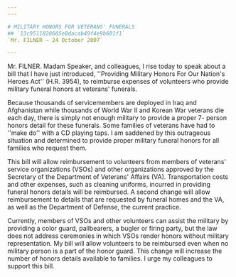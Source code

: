 ```yaml
---
---

# MILITARY HONORS FOR VETERANS' FUNERALS
## `13c9511828665e0dacab49f4e9b601f1`
`Mr. FILNER — 24 October 2007`

---
```



Mr. FILNER. Madam Speaker, and colleagues, I rise today to speak 
about a bill that I have just introduced, ''Providing Military Honors 
For Our Nation's Heroes Act'' (H.R. 3954), to reimburse expenses of 
volunteers who provide military funeral honors at veterans' funerals.

Because thousands of servicemembers are deployed in Iraq and 
Afghanistan while thousands of World War II and Korean War veterans die 
each day, there is simply not enough military to provide a proper 7-
person honors detail for these funerals. Some families of veterans have 
had to ''make do'' with a CD playing taps. I am saddened by this 
outrageous situation and determined to provide proper military funeral 
honors for all families who request them.

This bill will allow reimbursement to volunteers from members of 
veterans' service organizations (VSOs) and other organizations approved 
by the Secretary of the Department of Veterans' Affairs (VA). 
Transportation costs and other expenses, such as cleaning uniforms, 
incurred in providing funeral honors details will be reimbursed. A 
second change will allow reimbursement to details that are requested by 
funeral homes and the VA, as well as the Department of Defense, the 
current practice.

Currently, members of VSOs and other volunteers can assist the 
military by providing a color guard, pallbearers, a bugler or firing 
party, but the law does not address ceremonies in which VSOs render 
honors without military representation. My bill will allow volunteers 
to be reimbursed even when no military person is a part of the honor 
guard. This change will increase the number of honors details available 
to families. I urge my colleagues to support this bill.

